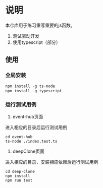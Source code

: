 # 说明

本仓库用于练习重写重要的js函数。

1. 测试驱动开发
2. 使用typescript（部分）

## 使用

### 全局安装

```js
npm install -g ts-node
npm install -g typescript
```

### 运行测试用例

1. event-hub页面
  
进入相应的目录后运行测试用例
```
cd event-hub
ts-node ./index.test.ts
```

1. deepClone页面
   
进入相应的目录，安装相应依赖后运行测试用例
```
cd deep-clone
npm install
npm run test
```
